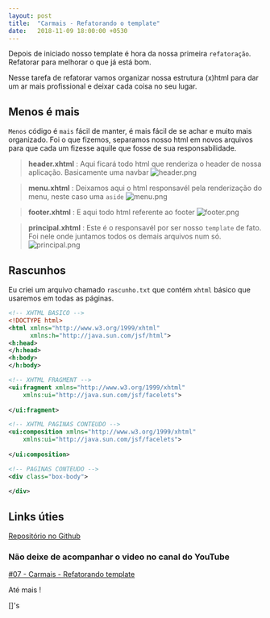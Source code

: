 ```yaml
---
layout: post
title:  "Carmais - Refatorando o template"
date:   2018-11-09 18:00:00 +0530
---
```


Depois de iniciado nosso template é hora da nossa primeira ```refatoração```. Refatorar para melhorar o que já está bom.

Nesse tarefa de refatorar vamos organizar nossa estrutura (x)html para dar um ar mais profissional e deixar cada coisa no seu lugar.


## Menos é mais

```Menos``` código é ```mais``` fácil de manter, é mais fácil de se achar e muito mais organizado. Foi o que fizemos, separamos nosso html em novos arquivos para que cada um fizesse aquile que fosse de sua responsabilidade.

> **header.xhtml** : Aqui ficará todo html que renderiza o header de nossa aplicação. Basicamente uma navbar
![header.png](https://raw.githubusercontent.com/BSTK/bstk.github.io/master/asserts/img/header.png)

> **menu.xhtml**  : Deixamos aqui o html responsavél pela renderização do menu, neste caso uma ```aside```
![menu.png](https://raw.githubusercontent.com/BSTK/bstk.github.io/master/asserts/img/menu.png)

> **footer.xhtml** : E aqui todo html referente ao footer
![footer.png](https://raw.githubusercontent.com/BSTK/bstk.github.io/master/asserts/img/footer.png)

> **principal.xhtml** : Este é o responsavél por ser nosso ```template``` de fato. Foi nele onde juntamos todos os demais arquivos num só. 
![principal.png](https://raw.githubusercontent.com/BSTK/bstk.github.io/master/asserts/img/principal.png)


## Rascunhos

Eu criei um arquivo chamado ```rascunho.txt``` que contém ```xhtml``` básico que usaremos em todas as páginas.

```xml
<!-- XHTML BASICO -->
<!DOCTYPE html> 
<html xmlns="http://www.w3.org/1999/xhtml"
      xmlns:h="http://java.sun.com/jsf/html">
<h:head>
</h:head>
<h:body>
</h:body>

<!-- XHTML FRAGMENT -->
<ui:fragment xmlns="http://www.w3.org/1999/xhtml"
	xmlns:ui="http://java.sun.com/jsf/facelets">
	
</ui:fragment>

<!-- XHTML PAGINAS CONTEUDO -->
<ui:composition xmlns="http://www.w3.org/1999/xhtml"
	xmlns:ui="http://java.sun.com/jsf/facelets">
	
</ui:composition>

<!-- PAGINAS CONTEUDO -->
<div class="box-body">
          
</div>

```

## Links úties

[Repositório no Github](https://github.com/BSTK/carmais)

### Não deixe de acompanhar o video no canal do YouTube

[#07 - Carmais - Refatorando template](https://youtu.be/--75m24rK6w)

Até mais !

[]'s